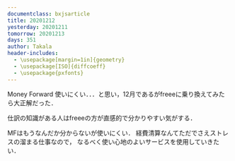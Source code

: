 ```yaml
---
documentclass: bxjsarticle
title: 20201212
yesterday: 20201211
tomorrow: 20201213
days: 351
author: Takala
header-includes:
  - \usepackage[margin=1in]{geometry}
  - \usepackage[ISO]{diffcoeff}
  - \usepackage{pxfonts}
---
```




Money Forward 使いにくい．．．と思い，12月であるがfreeeに乗り換えてみたら大正解だった．



仕訳の知識がある人はfreeeの方が直感的で分かりやすい気がする．



MFはもうなんだか分からないが使いにくい．
経費清算なんてただでさえストレスの溜まる仕事なので，
なるべく使い心地のよいサービスを使用していきたい．